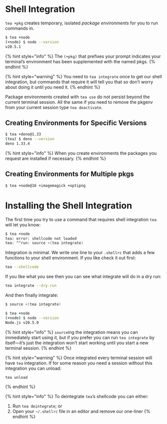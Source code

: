 # Shell Integration

`tea +pkg` creates temporary, isolated *package environments* for you to run
commands in.

```sh
$ tea +node
(+node) $ node --version
v20.5.1
```

{% hint style="info" %}
The `(+pkg)` that prefixes your prompt indicates your terminal’s environment
has been supplemented with the named pkgs.
{% endhint %}

{% hint style="warning" %}
You need to `tea integrate` once to get our shell integration, but commands
that require it will tell you that so don’t worry about doing it until you
need it.
{% endhint %}

Package environments created with `tea use` do not persist beyond the current
terminal session. All the same if you need to remove the pkgenv from your
current session type `tea deactivate`.


## Creating Environments for Specific Versions

```sh
$ tea +deno@1.33
(tea) $ deno --version
deno 1.33.4
```

{% hint style="info" %}
When you create environments the packages you request are installed if
necessary.
{% endhint %}


## Creating Environments for Multiple pkgs

```sh
$ tea +node@16 +imagemagick +optipng
```


# Installing the Shell Integration

The first time you try to use a command that requires shell integration `tea`
will let you know:

```sh
$ tea +node
tea: error: shellcode not loaded
tea: ^^run: source <(tea integrate)
```

Integration is minimal. We write one line to your `.shellrc` that adds a few
functions to your shell environment. If you like check it out first:

```sh
tea --shellcode
```

If you like what you see then you can see what integrate will do in a dry run:

```sh
tea integrate --dry-run
```

And then finally integrate:

```sh
$ source <(tea integrate)

$ tea +node
(+node) $ node --version
Node.js v20.5.0
```

{% hint style="info" %}
`source`ing the integration means you can immediately start using it, but if
you prefer you can run `tea integrate` by itself—it’s just the integration
won’t start working until you start a new terminal session.
{% endhint %}

{% hint style="warning" %}
Once integrated every terminal session will have `tea` integration.
If for some reason you need a session without this integration you can unload:

```sh
tea unload
```

{% endhint %}

{% hint style="info" %}
To deintegrate `tea`’s shellcode you can either:

1. Run `tea deintegrate`; or
2. Open your `~/.shellrc` file in an editor and remove our one-liner
{% endhint %}
